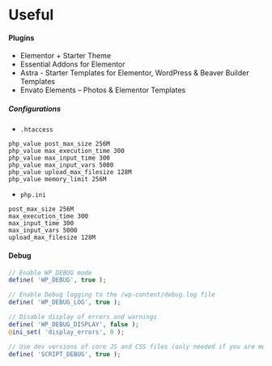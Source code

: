 # Useful

#### Plugins
* Elementor + Starter Theme
* Essential Addons for Elementor
* Astra - Starter Templates for Elementor, WordPress & Beaver Builder Templates 
* Envato Elements – Photos & Elementor Templates 

##### Configurations

* `.htaccess`
```shell
php_value post_max_size 256M
php_value max_execution_time 300
php_value max_input_time 300
php_value max_input_vars 5000
php_value upload_max_filesize 128M
php_value memory_limit 256M
```

* `php.ini`
```shell
post_max_size 256M
max_execution_time 300
max_input_time 300
max_input_vars 5000
upload_max_filesize 128M
```

#### Debug
```php
// Enable WP_DEBUG mode
define( 'WP_DEBUG', true );

// Enable Debug logging to the /wp-content/debug.log file
define( 'WP_DEBUG_LOG', true );

// Disable display of errors and warnings
define( 'WP_DEBUG_DISPLAY', false );
@ini_set( 'display_errors', 0 );

// Use dev versions of core JS and CSS files (only needed if you are modifying these core files)
define( 'SCRIPT_DEBUG', true );
```
